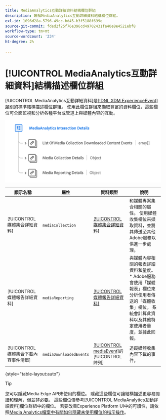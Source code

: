 ```yaml
---
title: MediaAnalytics互動詳細資料結構欄位群組
description: 瞭解MediaAnalytics互動詳細資料結構欄位群組。
exl-id: 1096d28a-5796-49cc-bd45-b3f5188f699e
source-git-commit: fded2f25f76e396cd49702431fa40e8e4521ebf8
workflow-type: tm+mt
source-wordcount: '234'
ht-degree: 2%

---
```


# [!UICONTROL MediaAnalytics互動詳細資料]結構描述欄位群組

[!UICONTROL MediaAnalytics互動詳細資料]是[[!DNL XDM ExperienceEvent] 類別](../../classes/experienceevent.md)的標準結構描述欄位群組。 使用此欄位群組來擷取豐富的資料欄位，這些欄位可全面監視和分析各種平台或管道上與媒體內容的互動。

![&#x200B; [!UICONTROL MediaAnalytics互動詳細資料]結構描述欄位群組的結構描述圖表。](../../images/field-groups/mediaanalytics-interaction.png)

| 顯示名稱 | 屬性 | 資料類型 | 說明 |
|---| --- | --- | --- |
| [!UICONTROL 媒體集合詳細資料] | `mediaCollection` | [[!UICONTROL 媒體集合詳細資料]](../../data-types/media-collection-details.md) | 和媒體專案集合相關的屬性。 使用媒體收集欄位來擷取資料，並將其傳送至其他Adobe服務以供進一步處理。 |
| [!UICONTROL 媒體報告詳細資料] | `mediaReporting` | [[!UICONTROL 媒體報告詳細資料]](../../data-types/media-reporting-details.md) | 與媒體內容相關的報表詳細資料和量度。 * Adobe服務會使用「媒體報表」欄位來分析使用者傳送的「媒體收集」欄位。 系統會計算此資料以及其他特定使用者量度，並據此回報。 |
| [!UICONTROL 媒體集合下載內容事件清單] | `mediaDownloadedEvents` | [[!UICONTROL mediaEvent]](../../data-types/media-event-information.md)的[!UICONTROL 陣列] | 追蹤媒體收集內容下載的事件。 |

{style="table-layout:auto"}

>[!TIP]
>
>您可以隱藏Media Edge API未使用的欄位。 隱藏這些欄位可讓結構描述更容易閱讀和理解，但並非必要。 這些欄位僅參考[!UICONTROL MediaAnalytics互動詳細資料]欄位群組中的欄位。 若要改善Experience Platform UI中的可讀性，請依照[Media Analytics檔案中有關如何隱藏未使用欄位的指示操作](https://experienceleague.adobe.com/docs/media-analytics/using/implementation/edge-recommended/media-edge-sdk/implementation-edge.html?lang=zh-Hant#set-up-the-schema-in-adobe-experience-platform)。

<!-- 
>[!NOTE]
>
>Schemas contain fields that are not used in every context or situation. They provide a potential blueprint to map an object. Schemas displayed for the Media Edge API Collection or Reporting data types only portray the relevant fields. You can manually select and deselect the fields that you want to use if you intend to use a schema for the Media Edge API interaction. You can find instructions on [hiding unnecessary fields](https://experienceleague.adobe.com/docs/media-analytics/using/implementation/edge-recommended/media-edge-sdk/implementation-edge.html?lang=zh-Hant#set-up-the-schema-in-adobe-experience-platform) in the guide to install Media Analytics with Experience Platform Edge.
 -->

